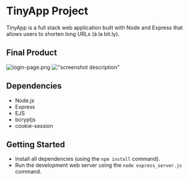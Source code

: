 

# TinyApp Project

TinyApp is a full stack web application built with Node and Express that allows users to shorten long URLs (à la bit.ly).

## Final Product

![login-page.png](#)
!["screenshot description"](#)

## Dependencies

- Node.js
- Express
- EJS
- bcryptjs
- cookie-session

## Getting Started

- Install all dependencies (using the `npm install` command).
- Run the development web server using the `node express_server.js` command.